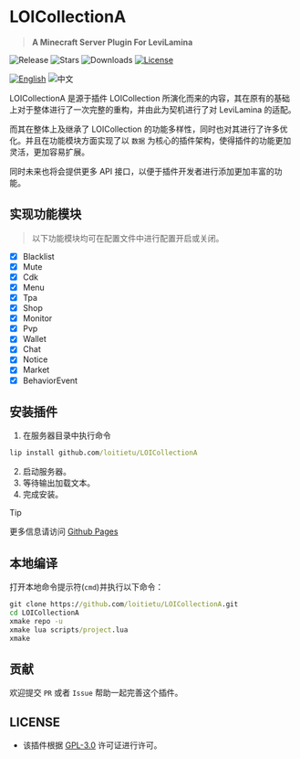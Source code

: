 # LOICollectionA
> **A Minecraft Server Plugin For LeviLamina**

![Release](https://img.shields.io/github/v/release/loitietu/LOICollectionA?style=flat-square)
![Stars](https://img.shields.io/github/stars/loitietu/LOICollectionA?style=social)
![Downloads](https://img.shields.io/github/downloads/loitietu/LOICollectionA/total?style=flat-square)
[![License](https://img.shields.io/github/license/loitietu/LOICollectionA)](LICENSE)

[![English](https://img.shields.io/badge/English-inactive?style=for-the-badge)](README.md)
![中文](https://img.shields.io/badge/简体中文-informational?style=for-the-badge)

LOICollectionA 是源于插件 LOICollection 所演化而来的内容，其在原有的基础上对于整体进行了一次完整的重构，并由此为契机进行了对 LeviLamina 的适配。

而其在整体上及继承了 LOICollection 的功能多样性，同时也对其进行了许多优化。并且在功能模块方面实现了以 `数据` 为核心的插件架构，使得插件的功能更加灵活，更加容易扩展。

同时未来也将会提供更多 API 接口，以便于插件开发者进行添加更加丰富的功能。

## 实现功能模块
> 以下功能模块均可在配置文件中进行配置开启或关闭。

- [x] Blacklist
- [x] Mute
- [x] Cdk
- [x] Menu
- [x] Tpa
- [x] Shop
- [x] Monitor
- [x] Pvp
- [x] Wallet
- [x] Chat
- [x] Notice
- [x] Market
- [x] BehaviorEvent

## 安装插件
1. 在服务器目录中执行命令
```cmd
lip install github.com/loitietu/LOICollectionA
```
2. 启动服务器。
3. 等待输出加载文本。
4. 完成安装。

> [!TIP]
> 更多信息请访问 [Github Pages](https://loitietu.github.io/LOICollectionA/)

## 本地编译
打开本地命令提示符(`cmd`)并执行以下命令：
```cmd
git clone https://github.com/loitietu/LOICollectionA.git
cd LOICollectionA
xmake repo -u
xmake lua scripts/project.lua
xmake
```

## 贡献
欢迎提交 `PR` 或者 `Issue` 帮助一起完善这个插件。

## LICENSE
- 该插件根据 [GPL-3.0](LICENSE) 许可证进行许可。
